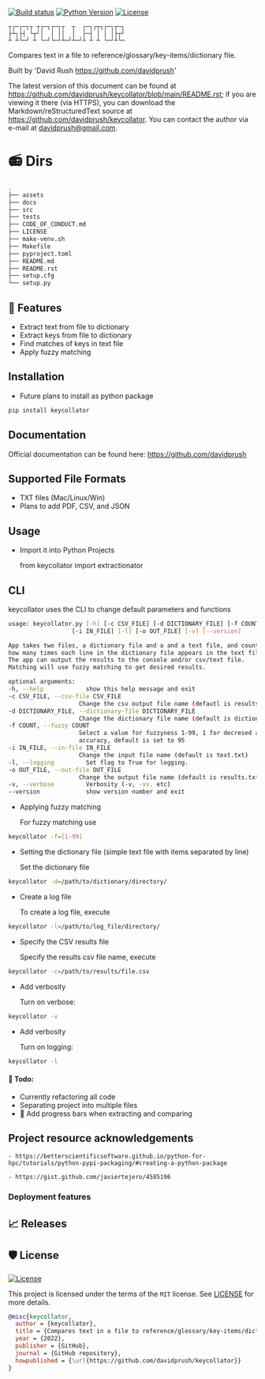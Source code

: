<div align="left">

[![Build status](https://github.com/davidprush/keycollator/workflows/build/badge.svg?branch=master&event=push)](https://github.com/davidprush/keycollator/actions?query=workflow%3Abuild)
[![Python Version](https://img.shields.io/pypi/pyversions/keycollator.svg)](https://pypi.org/project/keycollator/)
[![License](https://img.shields.io/github/license/davidprush/keycollator)](https://github.com/davidprush/keycollator/blob/master/LICENSE)
```
┬┌─┌─┐┬ ┬┌─┐┌─┐┬  ┬  ┌─┐┌┬┐┌─┐┬─┐
├┴┐├┤ └┬┘│  │ ││  │  ├─┤ │ │ │├┬┘
┴ ┴└─┘ ┴ └─┘└─┘┴─┘┴─┘┴ ┴ ┴ └─┘┴└─
```
Compares text in a file to reference/glossary/key-items/dictionary file.

Built by 'David Rush <https://github.com/davidprush>'

The latest version of this document can be found at
<https://github.com/davidprush/keycollator/blob/main/README.rst>; 
if you are viewing it there (via HTTPS), you can download 
the Markdown/reStructuredText source at 
<https://github.com/davidprush/keycollator>. You can contact 
the author via e-mail at <davidprush@gmail.com>.

# 📻 Dirs
```bash
.
├── assets
├── docs
├── src
├── tests 
├── CODE_OF_CONDUCT.md
├── LICENSE
├── make-venv.sh
├── Makefile
├── pyproject.toml
├── README.md
├── README.rst
├── setup.cfg
└── setup.py
```

## 🚀 Features

- Extract text from file to dictionary
- Extract keys from file to dictionary
- Find matches of keys in text file
- Apply fuzzy matching

## Installation

- Future plans to install as python package

```bash
pip install keycollator
```

## Documentation

Official documentation can be found here:
https://github.com/davidprush

## Supported File Formats

- TXT files (Mac/Linux/Win)
- Plans to add PDF, CSV, and JSON

## Usage

- Import it into Python Projects

    from keycollator import extractionator

## CLI

keycollator uses the CLI to change default parameters and functions

```bash
usage: keycollator.py [-h] [-c CSV_FILE] [-d DICTIONARY_FILE] [-f COUNT] 
                  [-i IN_FILE] [-l] [-o OUT_FILE] [-v] [--version]

App takes two files, a dictionary file and a and a text file, and counts 
how many times each line in the dictionary file appears in the text file.
The app can output the results to the console and/or csv/text file. 
Matching will use fuzzy matching to get desired results.

optional arguments:
-h, --help            show this help message and exit
-c CSV_FILE, --csv-file CSV_FILE
                    Change the csv output file name (defautl is results.csv)
-d DICTIONARY_FILE, --dictionary-file DICTIONARY_FILE
                    Change the dictionary file name (default is dictionary.txt)
-f COUNT, --fuzzy COUNT
                    Select a value for fuzzyness 1-99, 1 for decresed accuracy, 99 for increased
                    accuracy, default is set to 95
-i IN_FILE, --in-file IN_FILE
                    Change the input file name (default is text.txt)
-l, --logging         Set flag to True for logging.
-o OUT_FILE, --out-file OUT_FILE
                    Change the output file name (default is results.txt)
-v, --verbose         Verbosity (-v, -vv, etc)
--version             show version number and exit
```

- Applying fuzzy matching

    For fuzzy matching use

```bash
keycollator -f=[1-99]
```

- Setting the dictionary file (simple text file with items separated by line)

    Set the dictionary file

```bash
keycollator -d=/path/to/dictionary/directory/
```

- Create a log file

    To create a log file, execute

```bash
keycollator -l=/path/to/log_file/directory/
```

- Specify the CSV results file

    Specify the results csv file name, execute

```bash
keycollator -c=/path/to/results/file.csv
```

- Add verbosity

    Turn on verbose:

```bash
keycollator -v
```

- Add verbosity

    Turn on logging:

```bash
keycollator -l
```

#### 🎯 Todo:

   - Currently refactoring all code
   - Separating project into multiple files
   - 🙂 Add progress bars when extracting and comparing

## Project resource acknowledgements

    - https://betterscientificsoftware.github.io/python-for-hpc/tutorials/python-pypi-packaging/#creating-a-python-package

    - https://gist.github.com/javiertejero/4585196

### Deployment features


## 📈 Releases


## 🛡 License

[![License](https://img.shields.io/github/license/davidprush/keycollator)](https://github.com/davidprush/keycollator/blob/master/LICENSE)

This project is licensed under the terms of the `MIT` license. See [LICENSE](https://github.com/davidprush/keycollator/blob/master/LICENSE) for more details.

```bibtex
@misc{keycollator,
  author = {keycollator},
  title = {Compares text in a file to reference/glossary/key-items/dictionary file.},
  year = {2022},
  publisher = {GitHub},
  journal = {GitHub repository},
  howpublished = {\url{https://github.com/davidprush/keycollator}}
}
```
